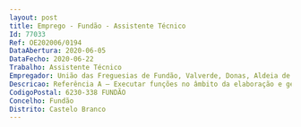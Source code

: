 ```yaml
--- 
layout: post
title: Emprego - Fundão - Assistente Técnico
Id: 77033
Ref: OE202006/0194
DataAbertura: 2020-06-05
DataFecho: 2020-06-22
Trabalho: Assistente Técnico
Empregador: União das Freguesias de Fundão, Valverde, Donas, Aldeia de Joanes e Aldeia Nova do Cabo
Descricao: Referência A — Executar funções no âmbito da elaboração e gestão de procedimentos concursaispara aquisição de bens, serviços e empreitadas, nos termos do previsto no Código dosContratos Públicos, candidaturas ao Portugal 2020, ccdr, dgal, siifs e colaboração nas demaistarefas dos serviços  conhecimento e utilização de Gestão de procedimentos do Plano Oficial deContabilidade das Autarquias Locais, Atestados, Canídeos, Cemitérios, Gestão de Recursos Humanos,Gestão Documental e Correspondência, de acordo com as diretrizes emanadas do órgãoexecutivo, entre outras funções enquadráveis na categoria.
CodigoPostal: 6230-338 FUNDÃO
Concelho: Fundão
Distrito: Castelo Branco
--- 
```

